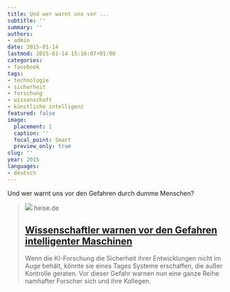 ```yaml
---
title: Und wer warnt uns vor ...
subtitle: ''
summary: ''
authors:
- admin
date: 2015-01-14
lastmod: 2015-01-14 15:16:07+01:00
categories:
- facebook
tags:
- technologie
- sicherheit
- forschung
- wissenschaft
- künstliche intelligenz
featured: false
image:
  placement: 1
  caption: ''
  focal_point: Smart
  preview_only: true
slug: ''
year: 2015
languages:
- deutsch
---
```


Und wer warnt uns vor den Gefahren durch dumme Menschen?
> [![](https://heise.cloudimg.io/bound/1200x1200/q85.png-lossy-85.webp-lossy-85.foil1/_www-heise-de_/imgs/18/1/4/1/5/1/4/4/KI-461dd704415dcba9.jpeg)](http://www.heise.de/newsticker/meldung/Wissenschaftler-warnen-vor-den-Gefahren-intelligenter-Maschinen-2517207.html)
> heise.de
> ## [Wissenschaftler warnen vor den Gefahren intelligenter Maschinen](http://www.heise.de/newsticker/meldung/Wissenschaftler-warnen-vor-den-Gefahren-intelligenter-Maschinen-2517207.html)
>
>Wenn die KI-Forschung die Sicherheit ihrer Entwicklungen nicht im Auge behält, könnte sie eines Tages Systeme erschaffen, die außer Kontrolle geraten. Vor dieser Gefahr warnen nun eine ganze Reihe namhafter Forscher sich und ihre Kollegen.